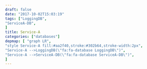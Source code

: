 ```yaml
---
draft: false
date: "2017-10-02T15:03:19"
tags: ["LoggingDB",
"ServiceA-DB",
]
title: Service-A
categories: ["databases"]
depmap: [ "graph LR",
"style Service-A fill:#aa2f40,stroke:#302b64,stroke-width:2px",
"Service-A -->LoggingDB(\"fa:fa-database LoggingDB\")",
"Service-A -->ServiceA-DB(\"fa:fa-database ServiceA-DB\")",
]
---
```

			